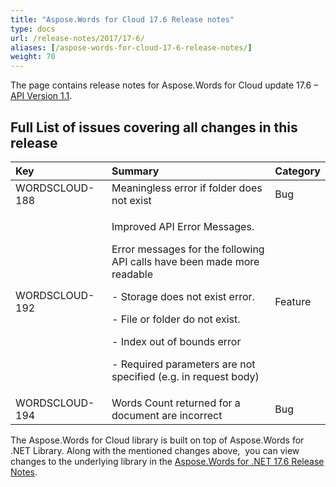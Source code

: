 ```yaml
---
title: "Aspose.Words for Cloud 17.6 Release notes"
type: docs
url: /release-notes/2017/17-6/
aliases: [/aspose-words-for-cloud-17-6-release-notes/]
weight: 70
---
```


The page contains release notes for Aspose.Words for Cloud update 17.6 – [API Version 1.1](http://api.aspose.com/v1.1/swagger/ui/index).

## Full List of issues covering all changes in this release

|Key|Summary|Category|
| :- | :- | :- |
|WORDSCLOUD-188|Meaningless error if folder does not exist|Bug|
|WORDSCLOUD-192 |<p>Improved API Error Messages.</p><p>Error messages for the following API calls have been made more readable</p><p>- Storage does not exist error.</p><p>- File or folder do not exist.</p><p>- Index out of bounds error</p><p>- Required parameters are not specified (e.g. in request body)</p>|Feature|
|WORDSCLOUD-194 |Words Count returned for a document are incorrect|Bug|

The Aspose.Words for Cloud library is built on top of Aspose.Words for .NET Library. Along with the mentioned changes above,  you can view changes to the underlying library in the [Aspose.Words for .NET 17.6 Release Notes](https://docs.aspose.com/display/wordsnet/Aspose.Words+for+.NET+17.6+Release+Notes).
